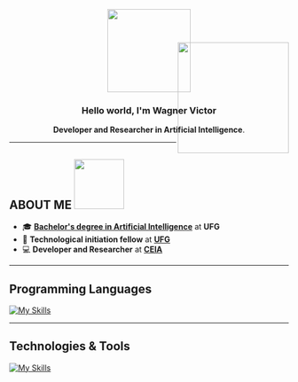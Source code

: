 <div align="center">

<img src="https://media.giphy.com/media/v1.Y2lkPTc5MGI3NjExeDM1dWRuamtqbGFxbmxqOTI2cHcxZm8zc3F0bXc1b20yZG5mZm14dCZlcD12MV9zdGlja2Vyc19zZWFyY2gmY3Q9cw/rEIkMTmkU7tpNpFxbe/giphy.gif" width="150px" />


### Hello world, I'm Wagner Victor  

**Developer and Researcher in Artificial Intelligence**.  

<img src="https://media4.giphy.com/media/v1.Y2lkPTc5MGI3NjExdjB5aDg4a2NmM3R6eHgzNmFwMzRveGszdzVwZTY3ZDkxaXpnY3ZjdiZlcD12MV9pbnRlcm5hbF9naWZfYnlfaWQmY3Q9cw/I3cB63YBh1mCJNu6WF/giphy.gif" width="200px" align="right" style="margin-top:-180px;" />
</div>

---

## ABOUT ME <img src="https://media0.giphy.com/media/v1.Y2lkPTc5MGI3NjExMnM5M3A1cTQ2cWlqbmEzajJ1a3RmMXdyb3NmcXAxd2kzdWczcGY0eiZlcD12MV9pbnRlcm5hbF9naWZfYnlfaWQmY3Q9cw/YWLDUhxMbpPfY831Fn/giphy.gif" width="90px" /> 

- 🎓 [**Bachelor's degree in Artificial Intelligence**](https://inteligenciaartificial.inf.ufg.br/) at **UFG**  
- 🔬 **Technological initiation fellow** at [**UFG**](https://www.ufg.br/)
- 💻 **Developer and Researcher** at [**CEIA**](https://ceia.ufg.br/)  

---

##  Programming Languages
[![My Skills](https://skillicons.dev/icons?i=python,js&perline=4)](https://skillicons.dev)

---

## Technologies & Tools
[![My Skills](https://skillicons.dev/icons?i=linux,ubuntu,vscode,git,github,django,postgres,gcp&perline=6)](https://skillicons.dev)
